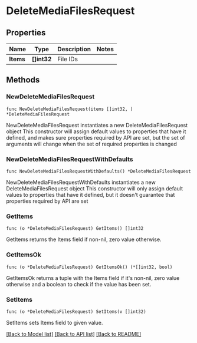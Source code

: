 # DeleteMediaFilesRequest

## Properties

Name | Type | Description | Notes
------------ | ------------- | ------------- | -------------
**Items** | **[]int32** | File IDs | 

## Methods

### NewDeleteMediaFilesRequest

`func NewDeleteMediaFilesRequest(items []int32, ) *DeleteMediaFilesRequest`

NewDeleteMediaFilesRequest instantiates a new DeleteMediaFilesRequest object
This constructor will assign default values to properties that have it defined,
and makes sure properties required by API are set, but the set of arguments
will change when the set of required properties is changed

### NewDeleteMediaFilesRequestWithDefaults

`func NewDeleteMediaFilesRequestWithDefaults() *DeleteMediaFilesRequest`

NewDeleteMediaFilesRequestWithDefaults instantiates a new DeleteMediaFilesRequest object
This constructor will only assign default values to properties that have it defined,
but it doesn't guarantee that properties required by API are set

### GetItems

`func (o *DeleteMediaFilesRequest) GetItems() []int32`

GetItems returns the Items field if non-nil, zero value otherwise.

### GetItemsOk

`func (o *DeleteMediaFilesRequest) GetItemsOk() (*[]int32, bool)`

GetItemsOk returns a tuple with the Items field if it's non-nil, zero value otherwise
and a boolean to check if the value has been set.

### SetItems

`func (o *DeleteMediaFilesRequest) SetItems(v []int32)`

SetItems sets Items field to given value.



[[Back to Model list]](../README.md#documentation-for-models) [[Back to API list]](../README.md#documentation-for-api-endpoints) [[Back to README]](../README.md)


